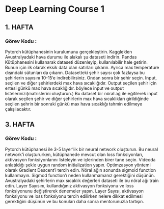 # Deep Learning Course 1

## 1. HAFTA
### Görev Kodu : 
Pytorch kütüphanesinin kurulumunu gerçekleştirin. Kaggle’den Avustralyadaki hava durumu ile alakalı şu dataseti indirin. Pandas Kütüphanesini kullanarak dataseti düzenleyip, kullanılabilir hale getirin. Bunun için ilk olarak eksik data olan satırları çıkarın. Ayrıca max temperature dışındaki sütunları da çıkarın. Datasetteki şehir sayısı çok fazlaysa bu şehirlerin sayısını 10-15’e indirebilirsiniz. Ondan sonra bir şehir seçin. Input, seçilen ve diğer şehirlerdeki max hava sıcaklığıdır. Output seçilen şehir için ertesi günkü max hava sıcaklığıdır. böylece input ve output listelerinizi(matrislerini oluşturun.) Bu dataset bir nöral ağ ile eğitilerek input olarak seçilen şehir ve diğer şehirlerin max hava sıcaklıkları girildiğinde seçilen şehrin bir sonraki günkü max hava sıcaklığı tahmin edilmeye çalışılacaktır.

## 3. HAFTA
### Görev Kodu : 
Pytorch kütüphanesi ile 3-5 layer’lik bir neural network oluşturun. Bu neural network’i oluştururken, kütüphanede mevcut olan loss fonksiyonları, aktivasyon fonksiyonlarını listeleyin ve içlerinden birer tane seçin. Videoda anlatıldığı şekle uygun random initialization yapın. Optimzasyon yöntemi olarak Gradient Descent’i tercih edin. Nöral ağın sonunda sigmoid function kullanmayın. Sigmod function’ı neden kullanmamanız gerektiğini düşünün. Avustralyadaki şehirlerin max sıcaklık değerleri dataseti ile bu nöral ağı train edin.
Layer Sayısını, kullandığınız aktivasyon fonksiyonu ve loss fonksiyonunu değiştirerek denemeler yapın.
Layer Sayısı, aktivasyon fonksiyonu ve loss fonksiyonu tercih edilirken nelere dikkat edilmesi gerektiğini düşünün ve bu konuları daha sonra mentorunuzla tartışın.
